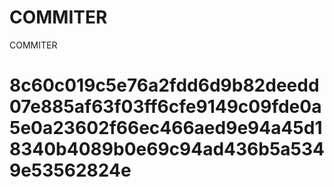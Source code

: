 # COMMITER
COMMITER






# 8c60c019c5e76a2fdd6d9b82deedd07e885af63f03ff6cfe9149c09fde0a5e0a23602f66ec466aed9e94a45d18340b4089b0e69c94ad436b5a5349e53562824e
